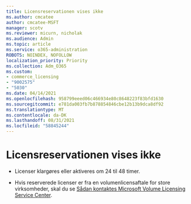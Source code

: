 ```yaml
---
title: Licensreservationen vises ikke
ms.author: cmcatee
author: cmcatee-MSFT
manager: scotv
ms.reviewer: micurn, nicholak
ms.audience: Admin
ms.topic: article
ms.service: o365-administration
ROBOTS: NOINDEX, NOFOLLOW
localization_priority: Priority
ms.collection: Adm_O365
ms.custom:
- commerce_licensing
- "9002575"
- "5030"
ms.date: 04/14/2021
ms.openlocfilehash: 958799eeed06c466934e80c8648223f83bfd1630
ms.sourcegitcommit: e781da003fb7b878854846cbe12b13b9dca8df92
ms.translationtype: MT
ms.contentlocale: da-DK
ms.lasthandoff: 08/31/2021
ms.locfileid: "58845244"
---
```

# <a name="license-reservation-does-not-show"></a>Licensreservationen vises ikke

- Licenser klargøres eller aktiveres om 24 til 48 timer.

- Hvis reserverede licenser er fra en volumenlicensaftale for store virksomheder, skal du se [Sådan kontaktes Microsoft Volume Licensing Service Center](https://support.microsoft.com/help/4471406/how-to-contact-the-microsoft-volume-licensing-service-center).
